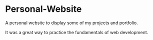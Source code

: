 # Personal-Website

A personal website to display some of my projects and portfolio.

It was a great way to practice the fundamentals of web development.
